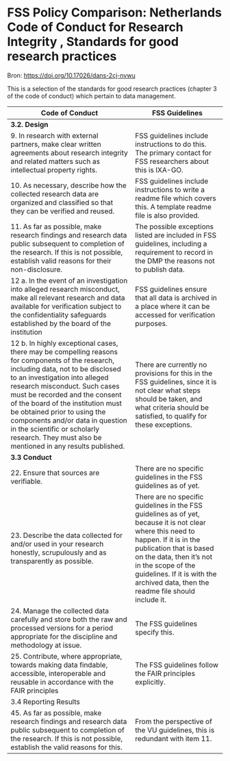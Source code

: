 # FSS Policy Comparison: Netherlands Code of Conduct for Research Integrity , Standards for good research practices

Bron: <https://doi.org/10.17026/dans-2cj-nvwu>

This is a selection of the standards for good research practices
(chapter 3 of the code of conduct) which pertain to data management.

| **Code of Conduct**                                                                                                                                                                                                                                                                                                                                                                                                                            | **FSS Guidelines**                                                                                                                                                                                                                                                                                 |
|------------------------------------------------------------------------------------------------------------------------------------------------------------------------------------------------------------------------------------------------------------------------------------------------------------------------------------------------------------------------------------------------------------------------------------------------|----------------------------------------------------------------------------------------------------------------------------------------------------------------------------------------------------------------------------------------------------------------------------------------------------|
| **3.2. Design**                                                                                                                                                                                                                                                                                                                                                                                                                                |                                                                                                                                                                                                                                                                                                    |
| 9\. In research with external partners, make clear written agreements about research integrity and related matters such as intellectual property rights.                                                                                                                                                                                                                                                                                       | FSS guidelines include instructions to do this. The primary contact for FSS researchers about this is IXA-GO.                                                                                                                                                                                      |
| 10\. As necessary, describe how the collected research data are organized and classified so that they can be verified and reused.                                                                                                                                                                                                                                                                                                              | FSS guidelines include instructions to write a readme file which covers this. A template readme file is also provided.                                                                                                                                                                             |
| 11\. As far as possible, make research findings and research data public subsequent to completion of the research. If this is not possible, establish valid reasons for their non-disclosure.                                                                                                                                                                                                                                                  | The possible exceptions listed are included in FSS guidelines, including a requirement to record in the DMP the reasons not to publish data.                                                                                                                                                       |
| 12 a. In the event of an investigation into alleged research misconduct, make all relevant research and data available for verification subject to the confidentiality safeguards established by the board of the institution                                                                                                                                                                                                                  | FSS guidelines ensure that all data is archived in a place where it can be accessed for verification purposes.                                                                                                                                                                                     |
| 12 b. In highly exceptional cases, there may be compelling reasons for components of the research, including data, not to be disclosed to an investigation into alleged research misconduct. Such cases must be recorded and the consent of the board of the institution must be obtained prior to using the components and/or data in question in the scientific or scholarly research. They must also be mentioned in any results published. | There are currently no provisions for this in the FSS guidelines, since it is not clear what steps should be taken, and what criteria should be satisfied, to qualify for these exceptions.                                                                                                        |
| **3.3 Conduct**                                                                                                                                                                                                                                                                                                                                                                                                                                |                                                                                                                                                                                                                                                                                                    |
| 22\. Ensure that sources are verifiable.                                                                                                                                                                                                                                                                                                                                                                                                       | There are no specific guidelines in the FSS guidelines as of yet.                                                                                                                                                                                                                                  |
| 23\. Describe the data collected for and/or used in your research honestly, scrupulously and as transparently as possible.                                                                                                                                                                                                                                                                                                                     | There are no specific guidelines in the FSS guidelines as of yet, because it is not clear where this need to happen. If it is in the publication that is based on the data, then it’s not in the scope of the guidelines. If it is with the archived data, then the readme file should include it. |
| 24\. Manage the collected data carefully and store both the raw and processed versions for a period appropriate for the discipline and methodology at issue.                                                                                                                                                                                                                                                                                   | The FSS guidelines specify this.                                                                                                                                                                                                                                                                   |
| 25\. Contribute, where appropriate, towards making data findable, accessible, interoperable and reusable in accordance with the FAIR principles                                                                                                                                                                                                                                                                                                | The FSS guidelines follow the FAIR principles explicitly.                                                                                                                                                                                                                                          |
| 3.4 Reporting Results                                                                                                                                                                                                                                                                                                                                                                                                                          |                                                                                                                                                                                                                                                                                                    |
| 45\. As far as possible, make research findings and research data public subsequent to completion of the research. If this is not possible, establish the valid reasons for this.                                                                                                                                                                                                                                                              | From the perspective of the VU guidelines, this is redundant with item 11.                                                                                                                                                                                                                         |
